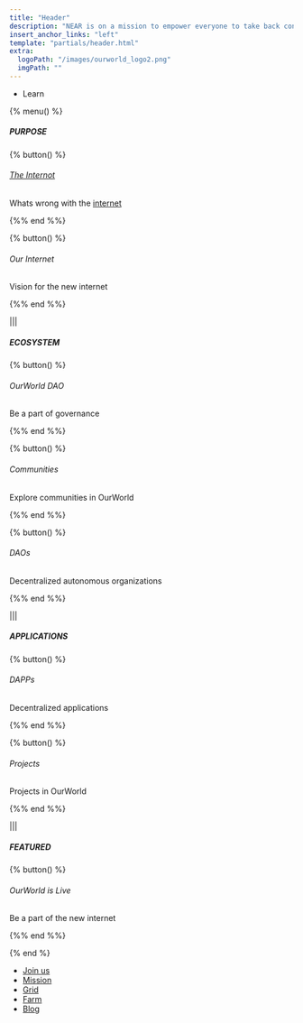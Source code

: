 ```yaml
---
title: "Header"
description: "NEAR is on a mission to empower everyone to take back control of their money, their data, and their identity. Join us."
insert_anchor_links: "left"
template: "partials/header.html"
extra:
  logoPath: "/images/ourworld_logo2.png"
  imgPath: ""
---
```


- Learn

{% menu() %}

##### PURPOSE

{% button() %}

###### [The Internot](/apage)

Whats wrong with the [internet](/apage)

{%% end %%}

{% button() %}

###### Our Internet

Vision for the new internet

{%% end %%}

|||

##### ECOSYSTEM

{% button() %}

###### OurWorld DAO

Be a part of governance

{%% end %%}

{% button() %}

###### Communities

Explore communities in OurWorld

{%% end %%}

{% button() %}

###### DAOs

Decentralized autonomous organizations

{%% end %%}

|||

##### APPLICATIONS

{% button() %}

###### DAPPs

Decentralized applications

{%% end %%}

{% button() %}

###### Projects

Projects in OurWorld

{%% end %%}

|||

##### FEATURED

{% button() %}

###### OurWorld is Live

Be a part of the new internet

{%% end %%}

{% end %}

- [Join us]("/join-us")
- [Mission]("/mission")
- [Grid]("/grid")
- [Farm]("/farm")
- [Blog]("/blog")
